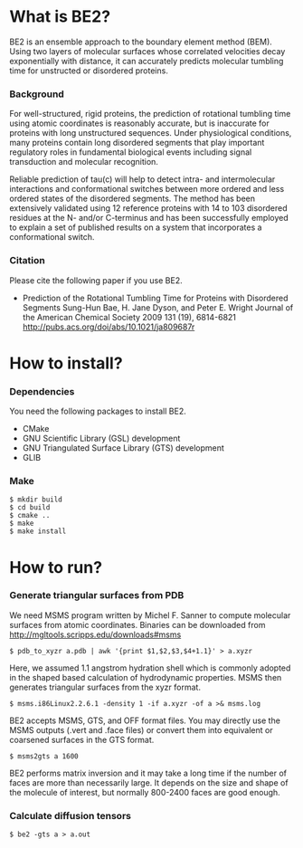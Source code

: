 What is BE2?
============

BE2 is an ensemble approach to the boundary element method (BEM).
Using two layers of molecular surfaces whose correlated velocities decay exponentially with distance, 
it can accurately predicts molecular tumbling time for unstructed or disordered proteins.

### Background

For well-structured, rigid proteins, the prediction of rotational tumbling time using atomic coordinates is reasonably accurate, but is inaccurate for proteins with long unstructured sequences. Under physiological conditions, many proteins contain long disordered segments that play important regulatory roles in fundamental biological events including signal transduction and molecular recognition. 

Reliable prediction of tau(c) will help to detect intra- and intermolecular interactions and conformational switches between more ordered and less ordered states of the disordered segments. The method has been extensively validated using 12 reference proteins with 14 to 103 disordered residues at the N- and/or C-terminus and has been successfully employed to explain a set of published results on a system that incorporates a conformational switch.

### Citation

Please cite the following paper if you use BE2.

- Prediction of the Rotational Tumbling Time for Proteins with Disordered Segments
Sung-Hun Bae, H. Jane Dyson, and Peter E. Wright
Journal of the American Chemical Society 2009 131 (19), 6814-6821
http://pubs.acs.org/doi/abs/10.1021/ja809687r

How to install?
===============

### Dependencies

You need the following packages to install BE2.

- CMake
- GNU Scientific Library (GSL) development
- GNU Triangulated Surface Library (GTS) development
- GLIB

### Make
```
$ mkdir build
$ cd build
$ cmake ..
$ make
$ make install
```

How to run?
===========

### Generate triangular surfaces from PDB

We need MSMS program written by Michel F. Sanner to compute molecular surfaces 
from atomic coordinates. Binaries can be downloaded from http://mgltools.scripps.edu/downloads#msms

```
$ pdb_to_xyzr a.pdb | awk '{print $1,$2,$3,$4+1.1}' > a.xyzr
```
Here, we assumed 1.1 angstrom hydration shell 
which is commonly adopted in the shaped based calculation of hydrodynamic properties.
MSMS then generates triangular surfaces from the xyzr format.

```
$ msms.i86Linux2.2.6.1 -density 1 -if a.xyzr -of a >& msms.log
```

BE2 accepts MSMS, GTS, and OFF format files. You may directly use the MSMS outputs 
(.vert and .face files) or convert them into equivalent or coarsened surfaces in the GTS format.

```
$ msms2gts a 1600
```

BE2 performs matrix inversion and it may take a long time if the number of faces
are more than necessarily large. It depends on the size and shape of the molecule of interest,
but normally 800-2400 faces are good enough.

### Calculate diffusion tensors

```
$ be2 -gts a > a.out
```


